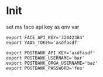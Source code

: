 # Init

set ms face api key as env var

```
export FACE_API_KEY='32842384'
export YAAS_TOKEN='asdfasdf'

export POSTBANK_API_KEY='asdfasdf'
export POSTBANK_USERNAME='bar'
export POSTBANK_ORGA_USERNAME='baz'
export POSTBANK_PASSWORD='foo'
```
